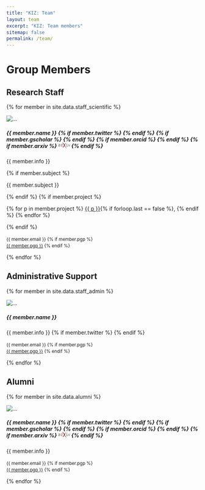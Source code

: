 ```yaml
---
title: "KIZ: Team"
layout: team
excerpt: "KIZ: Team members"
sitemap: false
permalink: /team/
---
```


# Group Members


## Research Staff

{% for member in site.data.staff_scientific %}
<div class="card mb-3 w-100">
  <div class="row g-0">
    <div class="col-md-3">
      <img src="/images/team/{{ member.photo }}" class="img-fluid rounded-start w-100 h-100 object-fit-cover" alt="...">
    </div>
    <div class="col-md-9">
      <div class="card-body">
        <h5 class="card-title">
          {{ member.name }}
          {% if member.twitter %}
          <a href="https://twitter.com/{{member.twitter}}"><i class="fa-brands fa-twitter"></i></a>
          {% endif %}
          {% if member.gscholar %}
          <a href="https://scholar.google.de/citations?user={{member.gscholar}}"><i class="fa-brands fa-google-scholar"></i></a>
          {% endif %}
          {% if member.orcid %}
          <a href="https://orcid.org/{{member.orcid}}"><i class="fa-brands fa-orcid"></i></a>
          {% endif %}
          {% if member.arxiv %}
          <a href="https://arxiv.org/a/{{member.arxiv}}.html"><img src="/images/arxiv-logo.svg" style="display: inline-block; height: 1em;"></a>
          {% endif %}
        </h5>
        <p class="card-text">{{ member.info }}</p>
        {% if member.subject %}
        <p class="card-text"><i class="fa-solid fa-graduation-cap"></i> {{ member.subject }}</p>
        {% endif %}
        {% if member.project %}
        <p class="card-text"><i class="fa-solid fa-screwdriver-wrench"></i>
          {% for p in member.project %}
          <a href="/research/{{ p }}/">{{ p }}</a>{% if forloop.last == false %}, {% endif %}
          {% endfor %}
        </p>
        {% endif %}
        <p class="card-text">
          <small class="text-body-secondary"><i class="fa-solid fa-envelope"></i> {{ member.email }}
          {% if member.pgp %}
            <br/><i class="fa-solid fa-key"></i> <a href="https://keys.openpgp.org/vks/v1/by-fingerprint/{{member.pgp}}" target="_blank">{{ member.pgp }}</a>
          {% endif %}
          </small>
        </p>
      </div>
    </div>
  </div>
</div>
{% endfor %}


## Administrative Support

{% for member in site.data.staff_admin %}
<div class="card mb-3 w-100">
  <div class="row g-0">
    <div class="col-md-3">
      <img src="/images/team/{{ member.photo }}" class="img-fluid rounded-start w-100 h-100 object-fit-cover" alt="...">
    </div>
    <div class="col-md-9">
      <div class="card-body">
        <h5 class="card-title">{{ member.name }}</h5>
        <p class="card-text">
          {{ member.info }}
          {% if member.twitter %}
          <a href="https://twitter.com/{{member.twitter}}"><i class="fa-brands fa-twitter"></i></a>
          {% endif %}
        </p>
        <p class="card-text">
          <small class="text-body-secondary"><i class="fa-solid fa-envelope"></i> {{ member.email }}
          {% if member.pgp %}
            <br/><i class="fa-solid fa-key"></i> <a href="https://keys.openpgp.org/vks/v1/by-fingerprint/{{member.pgp}}" target="_blank">{{ member.pgp }}</a>
          {% endif %}
          </small>
        </p>
      </div>
    </div>
  </div>
</div>
{% endfor %}


## Alumni

{% for member in site.data.alumni %}
<div class="card mb-3 w-100">
  <div class="row g-0">
    <div class="col-md-3">
      <img src="/images/team/{{ member.photo }}" class="img-fluid rounded-start w-100 h-100 object-fit-cover" alt="...">
    </div>
    <div class="col-md-9">
      <div class="card-body">
        <h5 class="card-title">
          {{ member.name }}
          {% if member.twitter %}
          <a href="https://twitter.com/{{member.twitter}}"><i class="fa-brands fa-twitter"></i></a>
          {% endif %}
          {% if member.gscholar %}
          <a href="https://scholar.google.de/citations?user={{member.gscholar}}"><i class="fa-brands fa-google-scholar"></i></a>
          {% endif %}
          {% if member.orcid %}
          <a href="https://orcid.org/{{member.orcid}}"><i class="fa-brands fa-orcid"></i></a>
          {% endif %}
          {% if member.arxiv %}
          <a href="https://arxiv.org/a/{{member.arxiv}}.html"><img src="/images/arxiv-logo.svg" style="display: inline-block; height: 1em;"></a>
          {% endif %}
        </h5>
        <p class="card-text">{{ member.info }}</p>
        <p class="card-text">
          <small class="text-body-secondary"><i class="fa-solid fa-envelope"></i> {{ member.email }}
          {% if member.pgp %}
            <br/><i class="fa-solid fa-key"></i> <a href="https://keys.openpgp.org/vks/v1/by-fingerprint/{{member.pgp}}" target="_blank">{{ member.pgp }}</a>
          {% endif %}
          </small>
        </p>
      </div>
    </div>
  </div>
</div>
{% endfor %}
